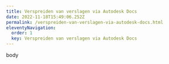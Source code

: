 ```yaml
---
title: Verspreiden van verslagen via Autodesk Docs
date: 2022-11-18T15:49:06.252Z
permalink: /verspreiden-van-verslagen-via-autodesk-docs.html
eleventyNavigation:
  order: 1
  key: Verspreiden van verslagen via Autodesk Docs
---
```

b﻿ody